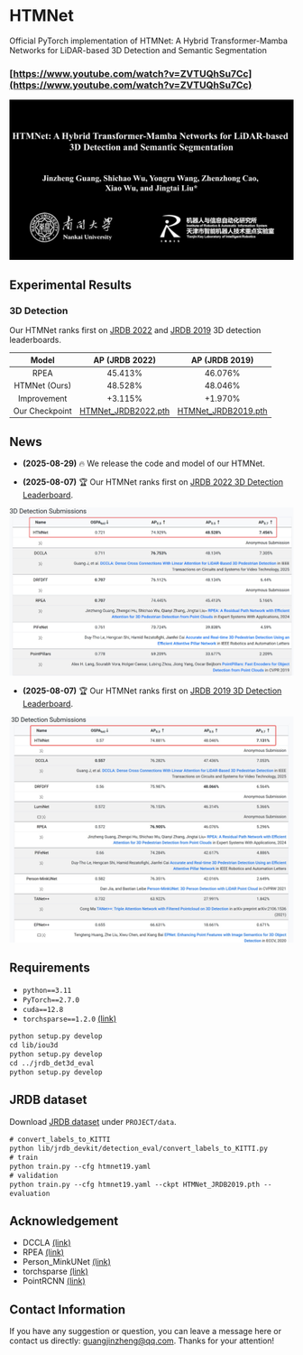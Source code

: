 # HTMNet

Official PyTorch implementation of HTMNet: A Hybrid Transformer-Mamba Networks for LiDAR-based 3D Detection and Semantic Segmentation

### [https://www.youtube.com/watch?v=ZVTUQhSu7Cc](https://www.youtube.com/watch?v=ZVTUQhSu7Cc)


[![](img/video.jpg)](https://youtu.be/ZVTUQhSu7Cc "")

## Experimental Results

### 3D Detection

Our HTMNet ranks first on [JRDB 2022](https://jrdb.erc.monash.edu/leaderboards/detection22) and [JRDB 2019](https://jrdb.erc.monash.edu/leaderboards/detection) 3D detection leaderboards.

|           Model           | AP (JRDB 2022) | AP (JRDB 2019) | 
|:-------------------------:|:--------------:|:--------------:|
| RPEA   |    45.413%     |    46.076%     | 
|           HTMNet (Ours)           |    48.528%     |    48.046%     | 
|        Improvement        |    +3.115%     |    +1.970%     | 
|       Our Checkpoint        |    [HTMNet_JRDB2022.pth](https://github.com/jinzhengguang/HTMNet/releases/download/v1.0/HTMNet_JRDB2022.pth)     |    [HTMNet_JRDB2019.pth](https://github.com/jinzhengguang/HTMNet/releases/download/v1.0/HTMNet_JRDB2019.pth)     | 


## News

- **(2025-08-29)** 🔥 We release the code and model of our HTMNet.

- **(2025-08-07)** 🏆 Our HTMNet ranks first on [JRDB 2022 3D Detection Leaderboard](https://jrdb.erc.monash.edu/leaderboards/detection22).

![GuidePic](img/jrdb22.jpg)

- **(2025-08-07)** 🏆 Our HTMNet ranks first on [JRDB 2019 3D Detection Leaderboard](https://jrdb.erc.monash.edu/leaderboards/detection).

![GuidePic](img/jrdb19.jpg)


## Requirements

- `python==3.11`
- `PyTorch==2.7.0`
- `cuda==12.8`
- `torchsparse==1.2.0` [(link)](https://github.com/mit-han-lab/torchsparse)

```shell
python setup.py develop
cd lib/iou3d
python setup.py develop
cd ../jrdb_det3d_eval
python setup.py develop
```


## JRDB dataset

Download [JRDB dataset](https://jrdb.erc.monash.edu/) under `PROJECT/data`.

```shell
# convert_labels_to_KITTI
python lib/jrdb_devkit/detection_eval/convert_labels_to_KITTI.py
# train
python train.py --cfg htmnet19.yaml
# validation
python train.py --cfg htmnet19.yaml --ckpt HTMNet_JRDB2019.pth --evaluation
```


## Acknowledgement

- DCCLA [(link)](https://github.com/jinzhengguang/DCCLA)
- RPEA [(link)](https://github.com/jinzhengguang/RPEA)
- Person_MinkUNet [(link)](https://github.com/VisualComputingInstitute/Person_MinkUNet)
- torchsparse [(link)](https://github.com/mit-han-lab/torchsparse)
- PointRCNN [(link)](https://github.com/sshaoshuai/PointRCNN)


## Contact Information

If you have any suggestion or question, you can leave a message here or contact us directly: guangjinzheng@qq.com. Thanks for your attention!
